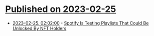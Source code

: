 # [Published on 2023-02-25](index.md)

* [2023-02-25, 02:02:00](https://entertainment.slashdot.org/story/23/02/24/221241/spotify-is-testing-playlists-that-could-be-unlocked-by-nft-holders?utm_source=rss1.0mainlinkanon&utm_medium=feed) - [Spotify Is Testing Playlists That Could Be Unlocked By NFT Holders](https://entertainment.slashdot.org/story/23/02/24/221241/spotify-is-testing-playlists-that-could-be-unlocked-by-nft-holders?utm_source=rss1.0mainlinkanon&utm_medium=feed)
